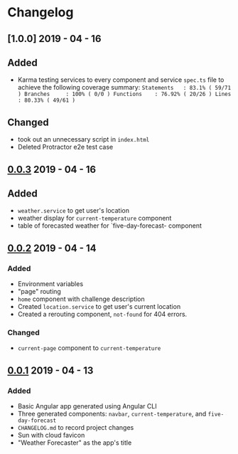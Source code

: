 # Changelog

## [1.0.0] 2019 - 04 - 16
## Added
- Karma testing services to every component and service `spec.ts` file to achieve the following coverage summary:
`Statements   : 83.1% ( 59/71 )
Branches     : 100% ( 0/0 )
Functions    : 76.92% ( 20/26 )
Lines        : 80.33% ( 49/61 )`

## Changed
- took out an unnecessary script in `index.html`
- Deleted Protractor e2e test case

## [0.0.3] 2019 - 04 - 16
## Added
- `weather.service` to get user's location
- weather display for `current-temperature` component
- table of forecasted weather for `five-day-forecast- component


## [0.0.2] 2019 - 04 - 14
### Added
- Environment variables
- "page" routing
- `home` component with challenge description
- Created `location.service` to get user's current location
- Created a rerouting component, `not-found` for 404 errors.

### Changed
- `current-page` component to `current-temperature`

## [0.0.1] 2019 - 04 - 13
### Added
- Basic Angular app generated using Angular CLI
- Three generated components: `navbar`, `current-temperature`, and `five-day-forecast`
- `CHANGELOG.md` to record project changes
- Sun with cloud favicon
- "Weather Forecaster" as the app's title

[0.0.1]: https://github.com/hydure/weatherApp/compare/0.0.0...0.0.1
[0.0.2]: https://github.com/hydure/weatherApp/compare/0.0.1...0.0.2
[0.0.3]: https://github.com/hydure/weatherApp/compare/0.0.2...0.0.3